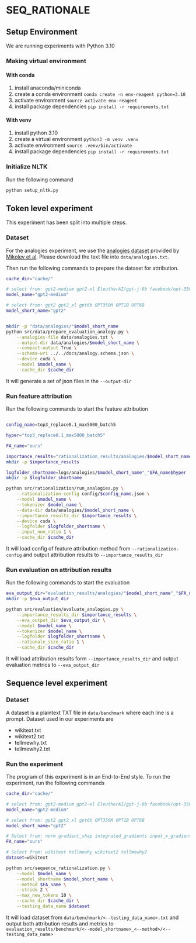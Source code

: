 # SEQ_RATIONALE

## Setup Environment

We are running experiments with Python 3.10

### Making virtual environment

#### With conda

1. install anaconda/miniconda
2. create a conda environment `conda create -n env-reagent python=3.10`
3. activate environment `source activate env-reagent`
4. install package dependencies `pip install -r requirements.txt`

#### With venv

1. install python 3.10
2. create a virtual environment `python3 -m venv .venv`
3. activate environment `source .venv/bin/activate`
4. install package dependencies `pip install -r requirements.txt`

### Initialize NLTK

Run the following command

```sh
python setup_nltk.py
```
## Token level experiment

This experiment has been split into multiple steps.


<!-- NOTE: NOT REQUIRED ANYMORE -->
<!-- ### Reproducing baseline greedy search and exhaustic search

we use the code from the origin paper, Rationales for Sequential Predictions, to run the greedy search (using their off shef compatible GPT2 model) and exhaustive search.

We then modify their output format to the same format as ours (`src/rationalization/migrate_results_analogies.py`). As they only provide rationales, so we fill the importance scores as 0 for non-rationales. For rationales, the importance scores are 1/n, n is the length of the rationales. It is a pesudo importance scores for using unified evaluation pipeline.  -->

### Dataset

For the analogies experiment, we use the [analogies dataset](https://aclweb.org/aclwiki/Google_analogy_test_set_(State_of_the_art)) provided by [Mikolev et al](https://arxiv.org/abs/1301.3781). Please download the text file into `data/analogies.txt`.

Then run the following commands to prepare the dataset for attribution.

```sh
cache_dir="cache/"

# select from: gpt2-medium gpt2-xl EleutherAI/gpt-j-6b facebook/opt-350m facebook/opt-1.3b KoboldAI/OPT-6.7B-Erebus
model_name="gpt2-medium"

# select from: gpt2 gpt2_xl gpt6b OPT350M OPT1B OPT6B
model_short_name="gpt2" 


mkdir -p "data/analogies/"$model_short_name
python src/data/prepare_evaluation_analogy.py \
    --analogies-file data/analogies.txt \
    --output-dir data/analogies/$model_short_name \
    --compact-output True \
    --schema-uri ../../docs/analogy.schema.json \
    --device cuda \
    --model $model_name \
    --cache_dir $cache_dir 
```

It will generate a set of json files in the `--output-dir`

### Run feature attribution 

Run the following commands to start the feature attribution

```sh

config_name=top3_replace0.1_max5000_batch5

hyper="top3_replace0.1_max5000_batch5"

FA_name="ours"

importance_results="rationalization_results/analogies/$model_short_name_$FA_name/$hyper"
mkdir -p $importance_results

logfolder_shortname=logs/analogies/$model_short_name"_"$FA_name$hyper
mkdir -p $logfolder_shortname

python src/rationalization/run_analogies.py \
    --rationalization-config config/$config_name.json \
    --model $model_name \
    --tokenizer $model_name \
    --data-dir data/analogies/$model_short_name \
    --importance_results_dir $importance_results \
    --device cuda \
    --logfolder $logfolder_shortname \
    --input_num_ratio 1 \
    --cache_dir $cache_dir
```

It will load config of feature attribution method from `--rationalization-config` and output attribution results to `--importance_results_dir`

### Run evaluation on attribution results

Run the following commands to start the evaluation

```sh
eva_output_dir="evaluation_results/analogies/"$model_short_name"_"$FA_name$hyper
mkdir -p $eva_output_dir

python src/evaluation/evaluate_analogies.py \
    --importance_results_dir $importance_results \
    --eva_output_dir $eva_output_dir \
    --model $model_name \
    --tokenizer $model_name \
    --logfolder $logfolder_shortname \
    --rationale_size_ratio 1 \
    --cache_dir $cache_dir
```

It will load attribution results form `--importance_results_dir` and output evaluation metrics to `--eva_output_dir`


## Sequence level experiment

### Dataset

A dataset is a plaintext TXT file in `data/benchmark` where each line is a prompt. Dataset used in our experiments are

- wikitext.txt
- wikitext2.txt
- tellmewhy.txt
- tellmewhy2.txt

<!-- TODO: Source required -->

### Run the experiment

The program of this experiment is in an End-to-End style. To run the experiment, run the following commands

```sh
cache_dir="cache/"

# select from: gpt2-medium gpt2-xl EleutherAI/gpt-j-6b facebook/opt-350m facebook/opt-1.3b KoboldAI/OPT-6.7B-Erebus
model_name="gpt2-medium"

# select from: gpt2 gpt2_xl gpt6b OPT350M OPT1B OPT6B
model_short_name="gpt2" 

# Select from: norm gradient_shap integrated_gradients input_x_gradient attention attention_rollout attention_last ours
FA_name="ours"

# Select from: wikitext tellmewhy wikitext2 tellmewhy2
dataset=wikitext

python src/sequence_rationalization.py \
    --model $model_name \
    --model_shortname $model_short_name \
    --method $FA_name \
    --stride 2 \
    --max_new_tokens 10 \
    --cache_dir $cache_dir \
    --testing_data_name $dataset
```

It will load dataset from `data/benchmark/<--testing_data_name>.txt` and output both attribution results and metrics to `evaluation_results/benchmark/<--model_shortname>_<--method>/<--testing_data_name>`
